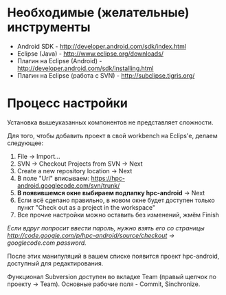 # Необходимые (желательные) инструменты #

  * Android SDK - http://developer.android.com/sdk/index.html
  * Eclipse (Java) - http://www.eclipse.org/downloads/
  * Плагин на Eclipse (Android) - http://developer.android.com/sdk/installing.html
  * Плагин на Eclipse (работа с SVN) - http://subclipse.tigris.org/

# Процесс настройки #

Установка вышеуказанных компонентов не представляет сложности.

Для того, чтобы добавить проект в свой workbench на Eclips'е, делаем следующее:

  1. File -> Import...
  1. SVN -> Checkout Projects from SVN -> Next
  1. Create a new repository location -> Next
  1. В поле "Url" вписываем: https://hpc-android.googlecode.com/svn/trunk/
  1. **В появившемся окне выбираем подпапку hpc-android** -> Next
  1. Если всё сделано правильно, в новом окне будет доступен только пункт "Check out as a project in the workspace"
  1. Все прочие настройки можно оставить без изменений, жмём Finish

_Если вдруг попросит ввести пароль, нужно взять его со страницы http://code.google.com/p/hpc-android/source/checkout -> googlecode.com password._

После этих манипуляций в вашем списке появится проект hpc-android, доступный для редактирования.

Функционал Subversion доступен во вкладке Team (правый щелчок по проекту -> Team). Основные рабочие поля - Commit, Sinchronize.